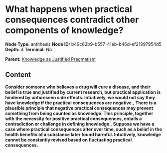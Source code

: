 # What happens when practical consequences contradict other components of knowledge?

**Node Type:** antithesis
**Node ID:** b49c62b9-b557-41eb-b46d-ef21997954d5
**Depth:** 4
**Terminal:** No

**Parent:** [Knowledge as Justified Pragmatism](knowledge-as-justified-pragmatism-synthesis-baa3c4b3-b891-48f2-9cc9-9ff44677b6a3.md)

## Content

**Consider someone who believes a drug will cure a disease, and their belief is true and justified by current research, but practical application is hindered by unforeseen side effects. Intuitively, we would not say they have knowledge if the practical consequences are negative.**, **There is a plausible principle that negative practical consequences may prevent something from being counted as knowledge. This principle, together with the necessity for positive practical consequences, entails a contradiction or challenge in defining knowledge.**, **Suppose we have a case where practical consequences alter over time, such as a belief in the health benefits of a substance later found harmful. Intuitively, knowledge cannot be constantly revised based on fluctuating practical consequences.**

